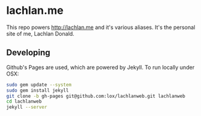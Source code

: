 lachlan.me
=============

This repo powers http://lachlan.me and it's various aliases. It's the personal
site of me, Lachlan Donald.

Developing
----------

Github's Pages are used, which are powered by Jekyll. To run locally under OSX:

```bash
sudo gem update --system
sudo gem install jekyll
git clone -b gh-pages git@github.com:lox/lachlanweb.git lachlanweb
cd lachlanweb
jekyll --server
```
